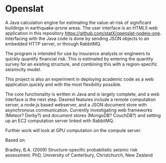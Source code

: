 Openslat
========

A Java calculation engine for estimating the value-at-risk of significant buildings in earthquake-prone areas.
The user interface is an HTML5 web application in this repository https://github.com/statX/openslat-nodejs-one.
Interfacing with the Java code is done by sending JSON objects to an embedded HTTP server, or through RabbitMQ. 

The program is intended for use by insurance analysts or engineers to quickly quantify financial risk. This is estimated by entering the quantity survey for an existing structure, and combining this with a region-specific seismicity model. 

This project is also an experiment in deploying academic code as a web application quickly and with the most flexibility possible.

The core functionality is written in Java and is largely complete, and a web interface is the next step. Desired features include a remote computation server, a node.js based webserver, and a JSON document store with asynchronous communication. Currently investigating web frameworks (Meteor? Derby?) and document stores (MongoDB? CouchDB?) and setting up an EC2 computation server linked with RabbitMQ.

Further work will look at GPU computation on the compute server.

Based on:

Bradley, B.A. (2009) Structure-specific probabilistic seismic risk assessment. PhD, University of Canterbury, Christchurch, New Zealand
